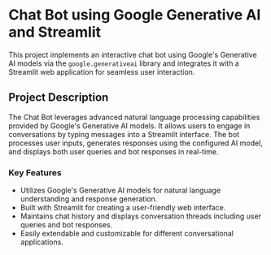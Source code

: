 # Chat Bot using Google Generative AI and Streamlit

This project implements an interactive chat bot using Google's Generative AI models via the `google.generativeai` library and integrates it with a Streamlit web application for seamless user interaction.

## Project Description

The Chat Bot leverages advanced natural language processing capabilities provided by Google's Generative AI models. It allows users to engage in conversations by typing messages into a Streamlit interface. The bot processes user inputs, generates responses using the configured AI model, and displays both user queries and bot responses in real-time.

### Key Features

- Utilizes Google's Generative AI models for natural language understanding and response generation.
- Built with Streamlit for creating a user-friendly web interface.
- Maintains chat history and displays conversation threads including user queries and bot responses.
- Easily extendable and customizable for different conversational applications.


